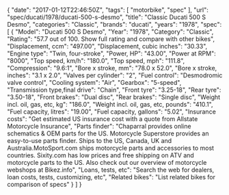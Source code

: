 {
    "date": "2017-01-12T22:46:50Z",
    "tags": [
        "motorbike",
        "spec"
    ],
    "url": "spec\/ducati\/1978\/ducati-500-s-desmo",
    "title": "Classic Ducati 500 S Desmo",
    "categories": "Classic",
    "brands": "ducati",
    "years": "1978",
    "spec": [
        {
            "Model": "Ducati 500 S Desmo",
            "Year": "1978",
            "Category": "Classic",
            "Rating": "57.7 out of 100. Show full rating and compare with other bikes",
            "Displacement, ccm": "497.00",
            "Displacement, cubic inches": "30.33",
            "Engine type": "Twin, four-stroke",
            "Power, HP": "43.00",
            "Power at RPM": "8000",
            "Top speed, km\/h": "180.0",
            "Top speed, mph": "111.8",
            "Compression": "9.6:1",
            "Bore x stroke, mm": "78.0 x 52.0",
            "Bore x stroke, inches": "3.1 x 2.0",
            "Valves per cylinder": "2",
            "Fuel control": "Desmodromic valve control",
            "Cooling system": "Air",
            "Gearbox": "5-speed",
            "Transmission type,final drive": "Chain",
            "Front tyre": "3.25-18",
            "Rear tyre": "3.50-18",
            "Front brakes": "Dual disc",
            "Rear brakes": "Single disc",
            "Weight incl. oil, gas, etc, kg": "186.0",
            "Weight incl. oil, gas, etc, pounds": "410.1",
            "Fuel capacity, litres": "19.00",
            "Fuel capacity, gallons": "5.02",
            "Insurance costs": "Get estimated US insurance cost with a quote from Allstate Motorcycle Insurance",
            "Parts finder": "Chaparral provides online schematics & OEM parts for the US.   Motorcycle Superstore provides an easy-to-use parts finder. Ships to the US, Canada, UK and Australia.MotoSport.com ships motorcycle parts and accessories to most countries.    Sixity.com has low prices and free shipping on ATV and motorcycle parts to the US. Also check out our overview of motorcycle webshops at Bikez.info",
            "Loans, tests, etc": "Search the web for dealers, loan costs, tests, customizing, etc",
            "Related bikes": "List related bikes for comparison of specs"
        }
    ]
}
